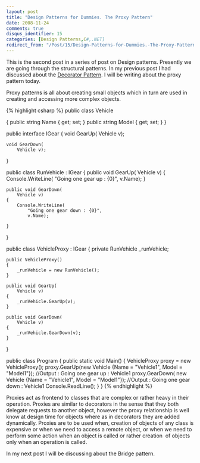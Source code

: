 ```yaml
---
layout: post
title: "Design Patterns for Dummies. The Proxy Pattern"
date: 2008-11-24
comments: true
disqus_identifier: 15
categories: [Design Patterns,C#,.NET]
redirect_from: "/Post/15/Design-Patterns-for-Dummies.-The-Proxy-Pattern.aspx/"
---
```

This is the second post in a series of post on Design patterns.
Presently we are going through the structural patterns. In my previous
post I had discussed about the [Decorator
    Pattern](/2008/11/17/Design-Patterns-for-Dummies.-The-Decorator-Pattern/).
I will be writing about the proxy pattern today.
<!--more-->

Proxy patterns is all about creating small objects which in turn are
used in creating and accessing more complex objects.

{% highlight csharp %}
public class Vehicle

{
    public string Name { get; set; }
    public string Model { get; set; }
}

public interface IGear
{
    void GearUp(
        Vehicle v);

    void GearDown(
        Vehicle v);
}

public class RunVehicle : IGear
{
    public void GearUp(
        Vehicle v)
    {
        Console.WriteLine(
            "Going one gear up : {0}",
            v.Name);
    }

    public void GearDown(
        Vehicle v)
    {
        Console.WriteLine(
            "Going one gear down : {0}",
            v.Name);

    }
}

public class VehicleProxy : IGear
{
    private RunVehicle _runVehicle;

    public VehicleProxy()
    {
        _runVehicle = new RunVehicle();
    }

    public void GearUp(
        Vehicle v)
    {
        _runVehicle.GearUp(v);
    }

    public void GearDown(
        Vehicle v)
    {
        _runVehicle.GearDown(v);
    }
}

public class Program
{
    public static void Main()
    {
        VehicleProxy proxy = new VehicleProxy();
        proxy.GearUp(new Vehicle {Name = "Vehicle1", Model = "Model1"}); //Output : Going one gear up : Vehicle1
        proxy.GearDown(
            new Vehicle {Name = "Vehicle1", Model = "Model1"}); //Output : Going one gear down : Vehicle1
        Console.ReadLine();
    }
}
{% endhighlight %}

Proxies act as frontend to classes that are complex or rather heavy in
their operation. Proxies are similar to decorators in the sense that
they both delegate requests to another object, however the proxy
relationship is well know at design time for objects where as in
decorators they are added dynamically. Proxies are to be used when,
creation of objects of any class is expensive or when we need to access
a remote object, or when we need to perform some action when an object
is called or rather creation  of objects only when an operation is
called.

In my next post I will be discussing about the Bridge pattern.

